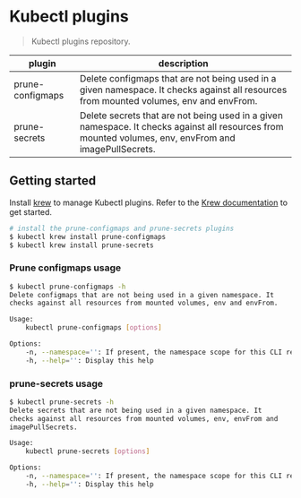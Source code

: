 Kubectl plugins
===============

> Kubectl plugins repository.

|        plugin    | description |
|------------------|-------------|
| prune-configmaps | Delete configmaps that are not being used in a given namespace. It checks against all resources from mounted volumes, env and envFrom.
| prune-secrets    | Delete secrets that are not being used in a given namespace. It checks against all resources from mounted volumes, env, envFrom and imagePullSecrets.

## Getting started

Install [krew](https://krew.dev) to manage Kubectl plugins. Refer to the
[Krew documentation](https://krew.dev) to get started.

```bash
# install the prune-configmaps and prune-secrets plugins
$ kubectl krew install prune-configmaps
$ kubectl krew install prune-secrets
```

### Prune configmaps usage

```bash
$ kubectl prune-configmaps -h
Delete configmaps that are not being used in a given namespace. It
checks against all resources from mounted volumes, env and envFrom.

Usage:
    kubectl prune-configmaps [options]

Options:
    -n, --namespace='': If present, the namespace scope for this CLI request
    -h, --help='': Display this help
```

### prune-secrets usage

```bash
$ kubectl prune-secrets -h
Delete secrets that are not being used in a given namespace. It
checks against all resources from mounted volumes, env, envFrom and
imagePullSecrets.

Usage:
    kubectl prune-secrets [options]

Options:
    -n, --namespace='': If present, the namespace scope for this CLI request
    -h, --help='': Display this help
```
